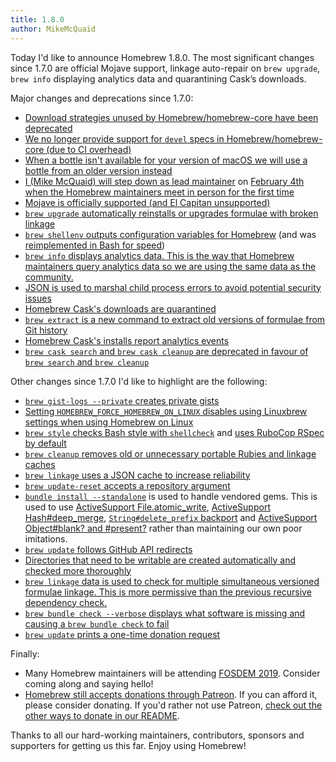```yaml
---
title: 1.8.0
author: MikeMcQuaid
---
```

Today I'd like to announce Homebrew 1.8.0. The most significant changes since 1.7.0 are official Mojave support, linkage auto-repair on `brew upgrade`, `brew info` displaying analytics data and quarantining Cask’s downloads.

Major changes and deprecations since 1.7.0:

- [Download strategies unused by Homebrew/homebrew-core have been deprecated](https://github.com/Homebrew/brew/pull/5112)
- [We no longer provide support for `devel` specs in Homebrew/homebrew-core (due to CI overhead)](https://github.com/Homebrew/brew/pull/5086)
- [When a bottle isn't available for your version of macOS we will use a bottle from an older version instead](https://github.com/Homebrew/brew/pull/5100)
- [I (Mike McQuaid) will step down as lead maintainer](https://github.com/Homebrew/brew/pull/4884) on [February 4th when the Homebrew maintainers meet in person for the first time](https://github.com/Homebrew/brew/pull/5073)
- [Mojave is officially supported (and El Capitan unsupported)](https://github.com/Homebrew/brew/pull/4950)
- [`brew upgrade` automatically reinstalls or upgrades formulae with broken linkage](https://github.com/Homebrew/brew/pull/4767)
- [`brew shellenv` outputs configuration variables for Homebrew](https://github.com/Homebrew/brew/pull/4849) (and was [reimplemented in Bash for speed](https://github.com/Homebrew/brew/pull/4887))
- [`brew info` displays analytics data. This is the way that Homebrew maintainers query analytics data so we are using the same data as the community.](https://github.com/Homebrew/brew/pull/4830)
- [JSON is used to marshal child process errors to avoid potential security issues](https://github.com/Homebrew/brew/pull/4819)
- [Homebrew Cask's downloads are quarantined](https://github.com/Homebrew/brew/pull/4656)
- [`brew extract` is a new command to extract old versions of formulae from Git history](https://github.com/Homebrew/brew/pull/4563)
- [Homebrew Cask's installs report analytics events](https://github.com/Homebrew/brew/pull/4620)
- [`brew cask search` and `brew cask cleanup` are deprecated in favour of `brew search` and `brew cleanup`](https://github.com/Homebrew/brew/pull/4670)

Other changes since 1.7.0 I'd like to highlight are the following:

- [`brew gist-logs --private` creates private gists](https://github.com/Homebrew/brew/pull/5089)
- [Setting `HOMEBREW_FORCE_HOMEBREW_ON_LINUX` disables using Linuxbrew settings when using Homebrew on Linux](https://github.com/Homebrew/brew/pull/5139)
- [`brew style` checks Bash style with `shellcheck`](https://github.com/Homebrew/brew/pull/5030) and [uses RuboCop RSpec by default](https://github.com/Homebrew/brew/pull/4948)
- [`brew cleanup` removes old or unnecessary portable Rubies and linkage caches](https://github.com/Homebrew/brew/pull/5029)
- [`brew linkage` uses a JSON cache to increase reliability](https://github.com/Homebrew/brew/pull/4984)
- [`brew update-reset` accepts a repository argument](https://github.com/Homebrew/brew/pull/4932)
- [`bundle install --standalone`](https://github.com/Homebrew/brew/pull/4895) is used to handle vendored gems. This is used to use [ActiveSupport File.atomic_write](https://github.com/Homebrew/brew/pull/4913), [ActiveSupport Hash#deep_merge](https://github.com/Homebrew/brew/pull/4912), [`String#delete_prefix` backport](https://github.com/Homebrew/brew/pull/4906) and [ActiveSupport Object#blank? and #present?](https://github.com/Homebrew/brew/pull/4902) rather than maintaining our own poor imitations.
- [`brew update` follows GitHub API redirects](https://github.com/Homebrew/brew/pull/4868)
- [Directories that need to be writable are created automatically and checked more thoroughly](https://github.com/Homebrew/brew/pull/4844)
- [`brew linkage` data is used to check for multiple simultaneous versioned formulae linkage. This is more permissive than the previous recursive dependency check.](https://github.com/Homebrew/brew/pull/4762)
- [`brew bundle check --verbose` displays what software is missing and causing a `brew bundle check` to fail](https://github.com/Homebrew/brew/pull/4703)
- [`brew update` prints a one-time donation request](https://github.com/Homebrew/brew/pull/4682)

Finally:

- Many Homebrew maintainers will be attending [FOSDEM 2019](https://fosdem.org/2019/). Consider coming along and saying hello!
- [Homebrew still accepts donations through Patreon](https://www.patreon.com/homebrew). If you can afford it, please consider donating. If you'd rather not use Patreon, [check out the other ways to donate in our README](https://github.com/homebrew/brew/#donations).

Thanks to all our hard-working maintainers, contributors, sponsors and supporters for getting us this far. Enjoy using Homebrew!
